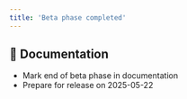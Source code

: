 ```yaml
---
title: 'Beta phase completed'
---
```


## :memo: Documentation

- Mark end of beta phase in documentation
- Prepare for release on 2025-05-22
